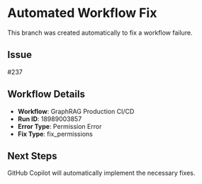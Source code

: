 # Automated Workflow Fix

This branch was created automatically to fix a workflow failure.

## Issue

#237

## Workflow Details

- **Workflow**: GraphRAG Production CI/CD
- **Run ID**: 18989003857
- **Error Type**: Permission Error
- **Fix Type**: fix_permissions

## Next Steps

GitHub Copilot will automatically implement the necessary fixes.
